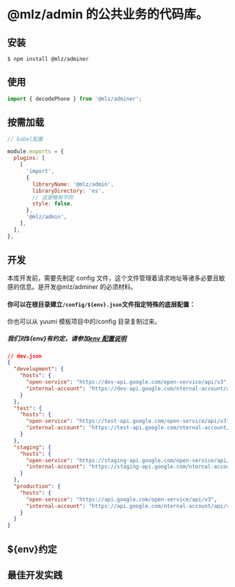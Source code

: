 # @mlz/admin 的公共业务的代码库。

## 安装

```shell
$ npm install @mlz/adminer
```

## 使用

```ts
import { decodePhone } from '@mlz/adminer';
```

## 按需加载

```js
// babel配置

module.exports = {
  plugins: [
    [
      'import',
      {
        libraryName: '@mlz/admin',
        libraryDirectory: 'es',
        // 这里略有不同
        style: false,
      },
      '@mlz/admin',
    ],
  ],
};
```

## 开发

本库开发前，需要先制定 config 文件，这个文件管理着请求地址等诸多必要且敏感的信息。是开发@mlz/adminer 的必须材料。

#### 你可以在根目录建立`/config/${env}.json`文件指定特殊的底层配置：

你也可以从 yuumi 模板项目中的/config 目录复制过来。

##### 我们对\${env}有约定，请参加[env 配置说明]()

```json
// dev.json
{
  "development": {
    "hosts": {
      "open-service": "https://dev-api.google.com/open-service/api/v3",
      "internal-account": "https://dev-api.google.com/nternal-account/api/v3"
    }
  },
  "test": {
    "hosts": {
      "open-service": "https://test-api.google.com/open-service/api/v3",
      "internal-account": "https://test-api.google.com/nternal-account/api/v3"
    }
  },
  "staging": {
    "hosts": {
      "open-service": "https://staging-api.google.com/open-service/api/v3",
      "internal-account": "https://staging-api.google.com/nternal-account/api/v3"
    }
  },
  "production": {
    "hosts": {
      "open-service": "https://api.google.com/open-service/api/v3",
      "internal-account": "https://api.google.com/nternal-account/api/v3"
    }
  }
}
```

## \${env}约定

## 最佳开发实践
